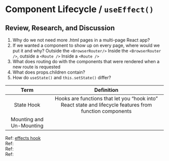 # Component Lifecycle / ```useEffect()```  

## Review, Research, and Discussion  

1. Why do we not need more .html pages in a multi-page React app?
2. If we wanted a component to show up on every page, where would we put it and why?
Outside the ```<BrowserRouter/>```
Inside the ```<BrowserRouter />```, outside a ```<Route />```
Inside a ```<Route />```
3. What does routing do with the components that were rendered when a new route is requested
4. What does props.children contain?
5. How do ```useState()``` and ```this.setState()``` differ?  

| Term                      | Definition           | 
| :-----------------------: | :------------------: | 
| State Hook                | Hooks are functions that let you “hook into” React state and lifecycle features from function components | 
| Mounting and Un-Mounting  |  | 

Ref: [effects hook](https://reactjs.org/docs/hooks-effect.html)  
Ref: []()  
Ref: []()  
Ref: []()  